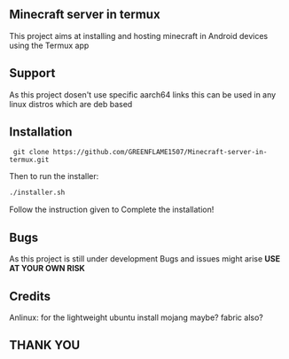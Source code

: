 ## Minecraft server in termux 
   This project aims at installing and hosting minecraft in Android devices using the Termux app

## Support
  As this project dosen't use specific aarch64 links this can be used in any linux distros which are 
  deb based

## Installation
```
 git clone https://github.com/GREENFLAME1507/Minecraft-server-in-termux.git
```

Then to run the installer:
```sh
./installer.sh
```
Follow the instruction given to Complete the installation!

## Bugs
  As this project is still under development Bugs and issues might arise 
  **USE AT YOUR OWN RISK**

  
## Credits
Anlinux: for the lightweight ubuntu install
mojang maybe?
fabric also?

## THANK YOU 
